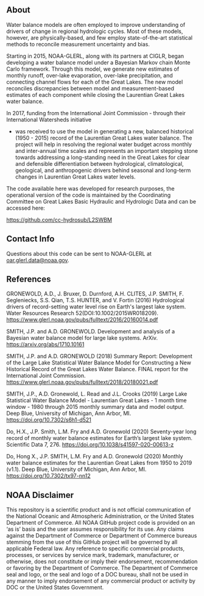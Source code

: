 ## About

Water balance models are often employed to improve understanding of drivers of change in regional hydrologic 
cycles. Most of these models, however, are physically-based, and few employ state-of-the-art statistical methods
to reconcile measurement uncertainty and bias.

Starting in 2015, NOAA-GLERL, along with its partners at CIGLR, began developing a water balance model under
a Bayesian Markov chain Monte Carlo framework. Through this model, we generate new estimates of monthly runoff,
over-lake evaporation, over-lake precipitation, and connecting channel flows for each of the Great Lakes. The
new model reconciles discrepancies between model and measurement-based estimates of each component while
closing the Laurentian Great Lakes water balance.

In 2017, funding from the International Joint Commission - through their International Watersheds initiative
- was received to use the model in generating a new, balanced historical (1950 - 2015) record of the Laurentian
Great Lakes water balance. The project will help in resolving the regional water budget across monthly and
inter-annual time scales and represents an important stepping stone towards addressing a long-standing need in
the Great Lakes for clear and defensible differentiation between hydrological, climatological, geological, and
anthropogenic drivers behind seasonal and long-term changes in Laurentian Great Lakes water levels.

The code available here was developed for research purposes, the operational version of the code is maintained by the
Coordinating Committee on Great Lakes Basic Hydraulic and Hydrologic Data and can be accessed here:

https://github.com/cc-hydrosub/L2SWBM

## Contact Info

Questions about this code can be sent to NOAA-GLERL at oar.glerl.data@noaa.gov.

## References

GRONEWOLD, A.D., J. Bruxer, D. Durnford, A.H. CLITES, J.P. SMITH, F. Segleniecks, S.S. Qian, T.S. HUNTER, and V. Fortin (2016)
Hydrological drivers of record-setting water level rise on Earth's largest lake system. Water Resources Research 
52(DOI:10.1002/2015WR018209). https://www.glerl.noaa.gov/pubs/fulltext/2016/20160014.pdf

SMITH, J.P. and A.D. GRONEWOLD. Development and analysis of a Bayesian water balance model for large lake systems. ArXiv.
https://arxiv.org/abs/1710.10161

SMITH, J.P. and A.D. GRONEWOLD (2018) Summary Report: Development of the Large Lake Statistical Water Balance Model for Constructing
a New Historical Record of the Great Lakes Water Balance. FINAL report for the International Joint Commission. 
https://www.glerl.noaa.gov/pubs/fulltext/2018/20180021.pdf

SMITH, J.P., A.D. Gronewold, L. Read and J.L. Crooks (2019) Large Lake Statistical Water Balance Model - Laurentian Great Lakes - 
1 month time window - 1980 through 2015 monthly summary data and model output. Deep Blue, University of Michigan, Ann Arbor, MI.
https://doi.org/10.7302/s6h1-d521

Do, H.X., J.P. Smith, L.M. Fry and A.D. Gronewold (2020) Seventy-year long record of monthly water balance estimates for Earth’s
largest lake system. Scientific Data 7, 276. https://doi.org/10.1038/s41597-020-00613-z

Do, Hong X., J.P. SMITH, L.M. Fry and A.D. Gronewold (2020) Monthly water balance estimates for the Laurentian Great Lakes from 1950 
to 2019 (v1.1).  Deep Blue, University of Michigan, Ann Arbor, MI. https://doi.org/10.7302/tx97-nn12

## NOAA Disclaimer 

This repository is a scientific product and is not official communication of the National Oceanic and
Atmospheric Administration, or the United States Department of Commerce. All NOAA GitHub project code is
provided on an ‘as is’ basis and the user assumes responsibility for its use. Any claims against the Department of
Commerce or Department of Commerce bureaus stemming from the use of this GitHub project will be governed
by all applicable Federal law. Any reference to specific commercial products, processes, or services by service
mark, trademark, manufacturer, or otherwise, does not constitute or imply their endorsement, recommendation or
favoring by the Department of Commerce. The Department of Commerce seal and logo, or the seal and logo of a
DOC bureau, shall not be used in any manner to imply endorsement of any commercial product or activity by
DOC or the United States Government.


